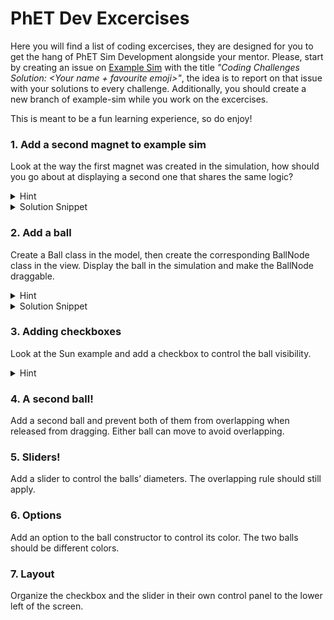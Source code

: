 # PhET Dev Excercises

Here you will find a list of coding excercises, they are designed for you to get the hang of PhET Sim Development alongside your mentor. Please, start by creating an issue on [Example Sim](https://github.com/phetsims/example-sim) with the title *"Coding Challenges Solution: \<Your name + favourite emoji\>"*, the idea is to report on that issue with your solutions to every challenge. Additionally, you should create a new branch of example-sim while you work on the excercises.

This is meant to be a fun learning experience, so do enjoy!

### 1. Add a second magnet to example sim
Look at the way the first magnet was created in the simulation, how should you go about at displaying a second one that shares the same logic?

<details><summary>Hint</summary>Look into `MagnetsScreenView.js` to see how the magnet is added to the screen, then change some things in `MagnetsModel.js`...</details>

<details>
    <summary>Solution Snippet</summary>
    
    // Inside MagnetsModel.js:
    // @public {OtherBarMagnet} second bar magnet model element, different position
        this.otherBarMagnet = new BarMagnet( new Dimension2( 250, 50 ), new Vector2( 300, 0 ), 0 );

    // Inside MagnetsScreenView.js:
    // Add a second magnet. The model determines its position.
        this.addChild( new BarMagnetNode( model.otherBarMagnet, modelViewTransform ) );
</details>

### 2. Add a ball
Create a Ball class in the model, then create the corresponding BallNode class in the view. Display the ball in the simulation and make the BallNode draggable.

<details><summary>Hint</summary>You can make `Ball.js` (The model) very similar to `BarMagnet.js`. As for the Node, try to extend `ShadedSphereNode.js`</details>

<details><summary>Solution Snippet</summary>
  Also using much of the BarMagnetNode code for similar logic

    import ShadedSphereNode from '../../../../scenery-phet/js/ShadedSphereNode.js';

    class BallNode extends ShadedSphereNode {

      /**
       * @param {Ball} ball - the model of the ball
       * @param {ModelViewTransform2} modelViewTransform - the transform between model coordinates and view coordinates
       */
      constructor( ball, modelViewTransform ) {
        super( ball.size, {

          // Show a cursor hand over the ball
          cursor: 'pointer'
        } );

        // Scale this Node, so that it matches the model width and height.
        const scaleX = modelViewTransform.modelToViewDeltaX( ball.size ) / this.width;
        this.scale( scaleX, scaleX );

        // Move the magnet by dragging it.
        this.addInputListener( new DragListener( {
          allowTouchSnag: true, // When dragging across it on a touch device, pick it up
          positionProperty: ball.positionProperty,
          transform: modelViewTransform
        } ) );

        // Observe changes in model position, and move this Node to the new position in the view.
        // This Property exists for the lifetime of the simulation, so this listener does not need to be unlinked.
        ball.positionProperty.link( position => {
          this.translation = modelViewTransform.modelToViewPosition( position );
        } );

        // Observe changes in model orientation, and update the orientation in the view.
        // This Property exists for the lifetime of the simulation, so this listener does not need to be unlinked.
        ball.orientationProperty.link( orientation => {
          this.rotation = orientation;
        } );
      }
    }
</details>

### 3. Adding checkboxes
Look at the Sun example and add a checkbox to control the ball visibility.

<details><summary>Hint</summary>Look into MagnetsControlPanel and add a Checkbox to its contents</details>

### 4. A second ball!
Add a second ball and prevent both of them from overlapping when released from dragging. Either ball can move to avoid overlapping.
### 5. Sliders!
Add a slider to control the balls’ diameters. The overlapping rule should still apply.
### 6. Options
Add an option to the ball constructor to control its color. The two balls should be different colors.
### 7. Layout
Organize the checkbox and the slider in their own control panel to the lower left of the screen.
